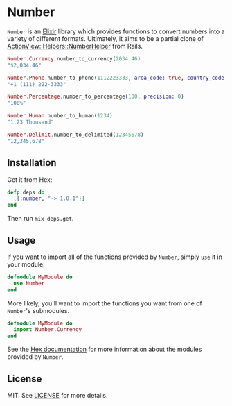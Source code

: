 # Number

`Number` is an [Elixir](https://github.com/elixir-lang/elixir) library which
provides functions to convert numbers into a variety of different formats.
Ultimately, it aims to be a partial clone of
[ActionView::Helpers::NumberHelper](http://api.rubyonrails.org/classes/ActionView/Helpers/NumberHelper.html)
from Rails.

```elixir
Number.Currency.number_to_currency(2034.46)
"$2,034.46"

Number.Phone.number_to_phone(1112223333, area_code: true, country_code: 1)
"+1 (111) 222-3333"

Number.Percentage.number_to_percentage(100, precision: 0)
"100%"

Number.Human.number_to_human(1234)
"1.23 Thousand"

Number.Delimit.number_to_delimited(12345678)
"12,345,678"
```

## Installation

Get it from Hex:

```elixir
defp deps do
  [{:number, "~> 1.0.1"}]
end
```

Then run `mix deps.get`.

## Usage

If you want to import all of the functions provided by `Number`, simply `use`
it in your module:

```elixir
defmodule MyModule do
  use Number
end
```

More likely, you'll want to import the functions you want from one of
`Number`'s submodules.

```elixir
defmodule MyModule do
  import Number.Currency
end
```

See the [Hex documentation](http://hexdocs.pm/number/) for more information
about the modules provided by `Number`.

## License
MIT. See [LICENSE](https://github.com/danielberkompas/number/blob/master/LICENSE) for more details.
